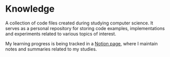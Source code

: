 # Knowledge

A collection of code files created during studying computer science.
It serves as a personal repository for storing code examples, implementations and experiments related to various topics of interest.

My learning progress is being tracked in a [Notion page](https://pricey-trip-c3e.notion.site/d2c7eb82a5294926afc427c468f7dfea?v=7fe7624d48f94214808c40eb2b8dc3a2&pvs=4), where I maintain notes and summaries related to my studies.
